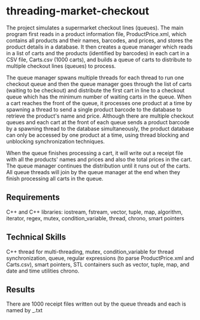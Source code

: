 # threading-market-checkout

The project simulates a supermarket checkout lines (queues). The main program first reads in a product information file, ProductPrice.xml, which contains all products and their names, barcodes, and prices, and stores the product details in a database. It then creates a queue manager which reads in a list of carts and the products (identified by barcodes) in each cart in a CSV file, Carts.csv (1000 carts), and builds a queue of carts to distribute to multiple checkout lines (queues) to process. 

The queue manager spwans multiple threads for each thread to run one checkout queue and then the queue manager goes through the list of carts (waiting to be checkout) and distribute the first cart in line to a checkout queue which has the minimum number of waiting carts in the queue. When a cart reaches the front of the queue, it processes one product at a time by spawning a thread to send a single product barcode to the database to retrieve the product's name and price. Although there are multiple checkout queues and each cart at the front of each queue sends a product barcode by a spawning thread to the database simultaneously, the product database can only be accessed by one product at a time, using thread blocking and unblocking synchronization techniques. 

When the queue finishes processing a cart, it will write out a receipt file with all the products' names and prices and also the total prices in the cart. The queue manager continues the distribution until it runs out of the carts. All queue threads will join by the queue manager at the end when they finish processing all carts in the queue.

## Requirements

C++ and C++ libraries: iostream, fstream, vector, tuple, map, algorithm, iterator, regex, mutex, condition_variable, thread, chrono, smart pointers

## Technical Skills

C++ thread for multi-threading, mutex, condition_variable for thread synchronization, queue, regular expressions (to parse ProductPrice.xml and Carts.csv), smart pointers, STL containers such as vector, tuple, map, and date and time utilities chrono.

## Results

There are 1000 receipt files written out by the queue threads and each is named by <cart name>_<time stamp>.txt


